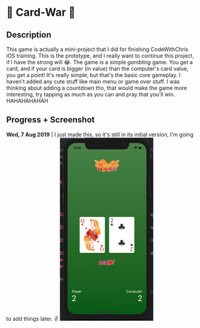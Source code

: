 # :dart: Card-War :dart:
## Description
This game is actually a mini-project that I did for finishing CodeWithChris iOS training. This is the prototype, and I really want to continue this project, if I have the strong will :joy:. The game is a simple *gambling* game. You get a card, and if your card is bigger (in value) than the computer's card value, you get a point! It's really simple, but that's the basic core gameplay. I haven't added any cute stuff like main menu or game over stuff. I was thinking about adding a countdown tho, that would make the game more interesting, try tapping as much as you can and pray that you'll win. HAHAHAHAHAH

## Progress + Screenshot
**Wed, 7 Aug 2019** | I just made this, so it's still in its initial version, I'm going to add things later. :v:
![Initial screenshot](s1.png)

